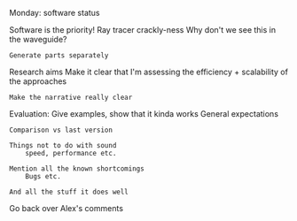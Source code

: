 Monday: software status

Software is the priority!
	Ray tracer crackly-ness
		Why don't we see this in the waveguide?

	Generate parts separately 

Research aims
	Make it clear that I'm assessing the efficiency + scalability of the approaches

	Make the narrative really clear

Evaluation:
	Give examples, show that it kinda works
		General expectations

	Comparison vs last version

	Things not to do with sound
		speed, performance etc.

	Mention all the known shortcomings
		Bugs etc.
	
	And all the stuff it does well

Go back over Alex's comments
